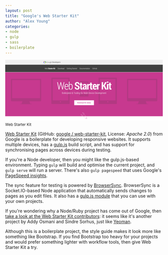 ```yaml
---
layout: post
title: "Google's Web Starter Kit"
author: "Alex Young"
categories:
- node
- gulp
- sass
- boilerplate
---
```


<div class="image">
  <img src="/images/posts/webstarterkit.png"/>
  <small>Web Starter Kit</small>
</div>

[Web Starter Kit](https://developers.google.com/web/starter-kit/) (GitHub: [google / web-starter-kit](https://github.com/google/web-starter-kit), License: _Apache 2.0_) from Google is a boilerplate for developing responsive websites.  It supports multiple devices, has a [gulp.js](http://gulpjs.com/) build script, and has support for synchronising pages across devices during testing.

If you're a Node developer, then you might like the gulp.js-based environment.  Typing `gulp` will build and optimise the current project, and `gulp serve` will run a server.  There's also `gulp pagespeed` that uses Google's [PageSpeed insights](https://developers.google.com/speed/pagespeed/insights/).

The sync feature for testing is powered by [BrowserSync](http://browsersync.io/).  BrowserSync is a Socket.IO-based Node application that automatically sends changes to pages as you edit files.  It also has a [gulp.js module](https://github.com/shakyShane/gulp-browser-sync) that you can use with your own projects.

If you're wondering why a Node/Ruby project has come out of Google, then [take a look at the Web Starter Kit contributors](https://github.com/google/web-starter-kit/graphs/contributors): it seems like it's another project by Addy Osmani and Sindre Sorhus, just like [Yeoman](http://yeoman.io/).

Although this is a boilerplate project, the style guide makes it look more like something like Bootstrap.  If you find Bootstrap too heavy for your projects and would prefer something lighter with workflow tools, then give Web Starter Kit a try.
